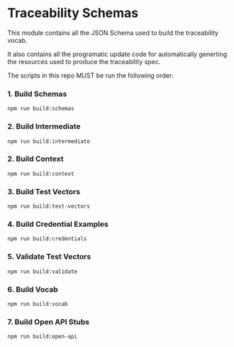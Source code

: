 # Traceability Schemas

This module contains all the JSON Schema used to build the traceability vocab.

It also contains all the programatic update code for automatically generting the resources used to produce the traceability spec.

The scripts in this repo MUST be run the following order:

### 1. Build Schemas

```
npm run build:schemas
```

### 2. Build Intermediate

```
npm run build:intermediate
```

### 2. Build Context

```
npm run build:context
```

### 3. Build Test Vectors

```
npm run build:test-vectors
```

### 4. Build Credential Examples

```
npm run build:credentials
```

### 5. Validate Test Vectors

```
npm run build:validate
```

### 6. Build Vocab

```
npm run build:vocab
```

### 7. Build Open API Stubs

```
npm run build:open-api
```
